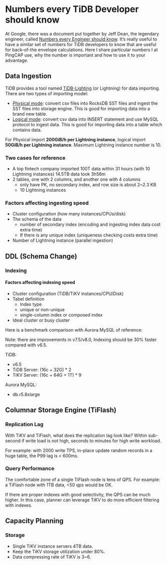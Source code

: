 # Numbers every TiDB Developer should know

At Google, there was a document put together by Jeff Dean, the legendary engineer, called [Numbers every Engineer should know](http://brenocon.com/dean_perf.html). It’s really useful to have a similar set of numbers for TiDB developers to know that are useful for back-of-the envelope calculations. Here I share particular numbers I at PingCAP use, why the number is important and how to use it to your advantage.

## Data Ingestion

TiDB provides a tool named [TiDB-Lighting](https://docs.pingcap.com/tidb/stable/tidb-lightning-overview) (or Lightning) for data importing. There are two types of importing model:

* [Physical mode](https://docs.pingcap.com/tidb/stable/tidb-lightning-physical-import-mode-usage): convert csv files into RocksDB SST files and ingest the SST files into storage engine. This is good for importing data into a brand new table.
* [Logical mode](https://docs.pingcap.com/tidb/stable/tidb-lightning-logical-import-mode-usage): convert csv data into INSERT statement and use MySQL protocol to ingest data. This is good for importing data into a table which contains data.
  
For Physical import **200GiB/h per Lightning instance**, logical import **50GiB/h per Lightning instance**. Maximum Lightning instance number is 10.

### Two cases for reference

* A top fintech company imported 100T data within 31 hours (with 10 Lightning instances)
14.5TB data took 3h56m
* 2 tables, one with 2 columns, and another one with 4 columns
  - only have PK, no secondary index, and row size is about 2~2.3 KB
  - 10 Lightning instances

### Factors affecting ingesting speed
* Cluster configuration (how many instances/CPUs/disk)
* The schema of the data
    - number of secondary index (encoding and ingesting index data cost extra time)
    - If there is any unique index (uniqueness checking costs extra time)
* Number of Lightning instance (parallel ingestion)

## DDL (Schema Change)
### Indexing

#### Factors affecting indexing speed

* Cluster configuration (TiDB/TiKV instances/CPU/Disk)
* Tabel definition
    - Index type
    - unique or non-unique
    - single-column index or composed index
* Ideal cluster or busy cluster


Here is a benchmark comparison with Aurora MySQL of reference:

Note: there are improvements in v7.5/v8.0, Indexing should be 30% faster compared with v6.5.

TiDB: 
* v6.5
* TiDB Server:  (16c + 32G) * 2 
* TiKV Server:  (16c + 64G + 1T) * 9

Aurora MySQL:
* db.r5.8xlarge

## Columnar Storage Engine (TiFlash)
### Replication Lag
With TiKV and TiFlash, what does the replication lag look like?
Within sub-second if write load is not high, seconds to minutes for high write workload.

For example: with 2000 write TPS, in-place update random records in a huge table, the P99 lag is < 600ms.

### Query Performance
The comfortable zone of a single TiFlash node is tens of QPS.
For example: a TiFlash node with 1TB data, <50 qps would be OK.

If there are proper indexes with good selectivity, the QPS can be much higher. In this case, planner can leverage TiKV to do more efficient filtering with indexes.

## Capacity Planning
### Storage
* Single TiKV instance servers 4TB data.
* Keep the TiKV storage utilization under 80%.
* Data compressing rate of TiKV is 3~6.
